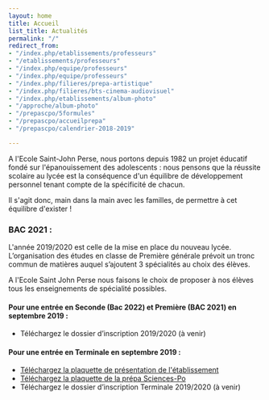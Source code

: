 ```yaml
---
layout: home
title: Accueil
list_title: Actualités
permalink: "/"
redirect_from:
- "/index.php/etablissements/professeurs"
- "/etablissements/professeurs"
- "/index.php/equipe/professeurs"
- "/index.php/equipe/professeurs"
- "/index.php/filieres/prepa-artistique"
- "/index.php/filieres/bts-cinema-audiovisuel"
- "/index.php/etablissements/album-photo"
- "/approche/album-photo"
- "/prepascpo/5formules"
- "/prepascpo/accueilprepa"
- "/prepascpo/calendrier-2018-2019"

---
```

A l'Ecole Saint-John Perse, nous portons depuis 1982 un projet éducatif fondé sur l'épanouissement des adolescents : nous pensons que la réussite scolaire au lycée est la conséquence d'un équilibre de développement personnel tenant compte de la spécificité de chacun.

Il s'agit donc, main dans la main avec les familles, de permettre à cet équilibre d'exister !

### **BAC 2021 :**

L'année 2019/2020 est celle de la mise en place du nouveau lycée. L’organisation des études en classe de Première générale prévoit un tronc commun de matières auquel s’ajoutent 3 spécialités au choix des élèves.

A l'Ecole Saint John Perse nous faisons le choix de proposer à nos élèves tous les enseignements de spécialité possibles.

#### **Pour une entrée en Seconde (Bac 2022) et Première (BAC 2021) en septembre 2019 :**

* Téléchargez le dossier d’inscription 2019/2020 (à venir)

#### **Pour une entrée en Terminale en septembre 2019 :**

* [Téléchargez la plaquette de présentation de l'établissement](/images/plaquette_2018_2019.pdf)
* [Téléchargez la plaquette de la prépa Sciences-Po](/images/plaquette_prepa_sciences-po.pdf)
* Téléchargez le dossier d’inscription Terminale 2019/2020 (à venir)